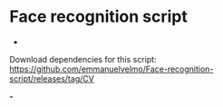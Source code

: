 # Face recognition script
-

Download dependencies for this script: https://github.com/emmanuelvelmo/Face-recognition-script/releases/tag/CV

<p align="left">
  <strong>-</strong>
  <br/>
  <img src=""/>
</p>
